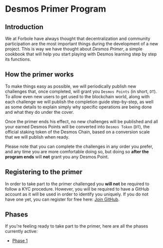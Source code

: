 # Desmos Primer Program

## Introduction
We at Forbole have always thought that decentralization and community participation are the most important things during the development of a new project. This is way we have thought about _Desmos Primer_, a simple cookbook that will help you start playing with Desmos learning step by step its functions. 

## How the primer works
To make things easy as possible, we will periodically publish new challenges that, once completed, will grant you `Desmos Points` (in short, `DT`). To allow even new users to get used to the blockchain world, along with each challenge we will publish the completion guide step-by-step, as well as some details to explain simply why specific operations are being done and what they do under the cover. 

Once the primer ends his effect, no new challenges will be published and all your earned Desmos Points will be converted into `Desmos Token` (`DT`), the official staking token of the Desmos Chain, based on a conversion scale that we will publish when ready. 

Please note that you can complete the challenges in any order you prefer, and any time you are more comfortable doing so, but doing so **after the program ends** will **not** grant you any Desmos Point.

## Registering to the primer
In order to take part to the primer challenged you **will not** be required to follow a KYC procedure. However, you will be required to have a GitHub account as it will be used in order to identify you uniquely. If you do not have one yet, you can register for free here: [Join GitHub](https://github.com/join).

## Phases
If you're feeling ready to take part to the primer, here are all the phases currently active:  

- [Phase 1](phases/phase-1/README.md)